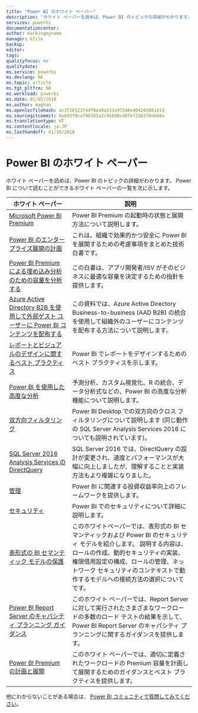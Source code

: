 ```yaml
---
title: "Power BI のホワイト ペーパー"
description: "ホワイト ペーパーを読めば、Power BI のトピックの詳細がわかります。"
services: powerbi
documentationcenter: 
author: markingmyname
manager: kfile
backup: 
editor: 
tags: 
qualityfocus: no
qualitydate: 
ms.service: powerbi
ms.devlang: NA
ms.topic: article
ms.tgt_pltfrm: NA
ms.workload: powerbi
ms.date: 01/05/2018
ms.author: maghan
ms.openlocfilehash: ac3f2b52374df0ea9a153a97548e40420388181d
ms.sourcegitcommit: 6e693f9caf98385a2c45890cd0fbf2403f0dbb8a
ms.translationtype: HT
ms.contentlocale: ja-JP
ms.lasthandoff: 01/30/2018
---
```

# <a name="whitepapers-for-power-bi"></a>Power BI のホワイト ペーパー

ホワイト ペーパーを読めば、Power BI のトピックの詳細がわかります。 Power BI について読むことができるホワイト ペーパーの一覧を次に示します。

| ホワイト ペーパー | 説明 |
| --- | --- |
| [Microsoft Power BI Premium](https://aka.ms/pbipremiumwhitepaper) |Power BI Premium の起動時の状態と展開方法について説明します。 |
| [Power BI のエンタープライズ展開の計画](https://aka.ms/pbienterprisedeploy) |これは、組織で効果的かつ安全に Power BI を展開するための考慮事項をまとめた技術白書です。 |
| [Power BI Premium による埋め込み分析のための容量を分析する](https://aka.ms/pbiewhitepaper) |この白書は、アプリ開発者/ISV がそのビジネスに最適な容量を決定するための指針を提供します。 |
|[Azure Active Directory B2B を使用して外部ゲスト ユーザーに Power BI コンテンツを配布する](https://aka.ms/powerbi-b2b-whitepaper)|この資料では、Azure Active Directory Business-to-business (AAD B2B) の統合を使用して組織外のユーザーにコンテンツを配布する方法について説明します。|
| [レポートとビジュアルのデザインに関するベスト プラクティス](power-bi-visualization-best-practices.md) |Power BI でレポートをデザインするためのベスト プラクティスを示します。 |
| [Power BI を使用した高度な分析](https://info.microsoft.com/advanced-analytics-with-power-bi.html?Is=Website) |予測分析、カスタム視覚化、R の統合、データ分析式などの、Power BI の高度な分析機能について説明します。 |
| [双方向フィルタリング](desktop-bidirectional-filtering.md) |Power BI Desktop での双方向のクロス フィルタリングについて説明します (同じ動作の SQL Server Analysis Services 2016 についても説明されています)。 |
| [SQL Server 2016 Analysis Services の DirectQuery](https://blogs.msdn.microsoft.com/analysisservices/2017/04/06/directquery-in-sql-server-2016-analysis-services-whitepaper/) |SQL Server 2016 では、DirectQuery の設計が変更され、速度とパフォーマンスが大幅に向上しましたが、理解することと実装方法もより複雑になりました。 |
| [管理](service-admin-governance.md) |Power BI に関連する投資収益率向上のフレームワークを提供します。 |
| [セキュリティ](service-admin-power-bi-security.md) |Power BI でのセキュリティについて詳細に説明します。 |
| [表形式の BI セマンティック モデルの保護](http://download.microsoft.com/download/D/2/0/D20E1C5F-72EA-4505-9F26-FEF9550EFD44/Securing%20the%20Tabular%20BI%20Semantic%20Model.docx) |このホワイトペーパーでは、表形式の BI セマンティックおよび Power BI のセキュリティ モデルを紹介します。 説明する内容は、ロールの作成、動的セキュリティの実装、権限借用設定の構成、ロールの管理、ネットワーク セキュリティのコンテキストで動作するモデルへの接続方法の選択についてです。 |
| [Power BI Report Server のキャパシティ プランニング ガイダンス](report-server/capacity-planning.md) |このホワイト ペーパーでは、Report Server に対して実行されたさまざまなワークロードの多数のロード テストの結果を示して、Power BI Report Server のキャパシティ プランニングに関するガイダンスを提供します。 |
| [Power BI Premium の計画と展開](https://aka.ms/Premium-Capacity-Planning-Deployment)| このホワイト ペーパーでは、適切に定義されたワークロードの Premium 容量を計画して展開するためのガイダンスとベスト プラクティスを提供します。|

他にわからないことがある場合は、 [Power BI コミュニティで質問してみてください](http://community.powerbi.com/)。
